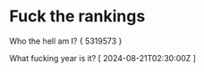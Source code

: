# Fuck the rankings

Who the hell am I?
{ 5319573 }

What fucking year is it?
[ 2024-08-21T02:30:00Z ]
